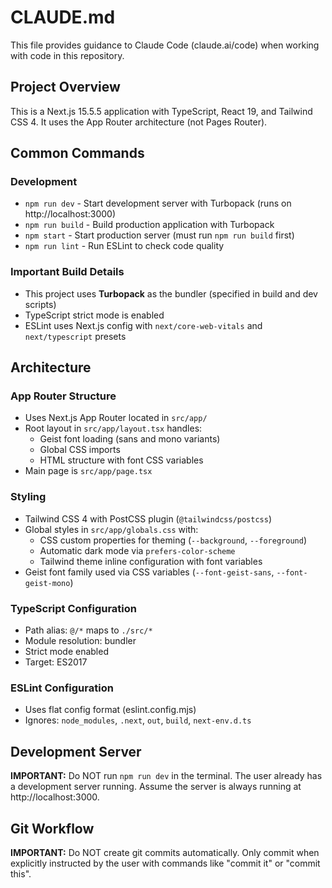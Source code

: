 # CLAUDE.md

This file provides guidance to Claude Code (claude.ai/code) when working with code in this repository.

## Project Overview

This is a Next.js 15.5.5 application with TypeScript, React 19, and Tailwind CSS 4. It uses the App Router architecture (not Pages Router).

## Common Commands

### Development
- `npm run dev` - Start development server with Turbopack (runs on http://localhost:3000)
- `npm run build` - Build production application with Turbopack
- `npm start` - Start production server (must run `npm run build` first)
- `npm run lint` - Run ESLint to check code quality

### Important Build Details
- This project uses **Turbopack** as the bundler (specified in build and dev scripts)
- TypeScript strict mode is enabled
- ESLint uses Next.js config with `next/core-web-vitals` and `next/typescript` presets

## Architecture

### App Router Structure
- Uses Next.js App Router located in `src/app/`
- Root layout in `src/app/layout.tsx` handles:
  - Geist font loading (sans and mono variants)
  - Global CSS imports
  - HTML structure with font CSS variables
- Main page is `src/app/page.tsx`

### Styling
- Tailwind CSS 4 with PostCSS plugin (`@tailwindcss/postcss`)
- Global styles in `src/app/globals.css` with:
  - CSS custom properties for theming (`--background`, `--foreground`)
  - Automatic dark mode via `prefers-color-scheme`
  - Tailwind theme inline configuration with font variables
- Geist font family used via CSS variables (`--font-geist-sans`, `--font-geist-mono`)

### TypeScript Configuration
- Path alias: `@/*` maps to `./src/*`
- Module resolution: bundler
- Strict mode enabled
- Target: ES2017

### ESLint Configuration
- Uses flat config format (eslint.config.mjs)
- Ignores: `node_modules`, `.next`, `out`, `build`, `next-env.d.ts`

## Development Server

**IMPORTANT:** Do NOT run `npm run dev` in the terminal. The user already has a development server running. Assume the server is always running at http://localhost:3000.

## Git Workflow

**IMPORTANT:** Do NOT create git commits automatically. Only commit when explicitly instructed by the user with commands like "commit it" or "commit this".
